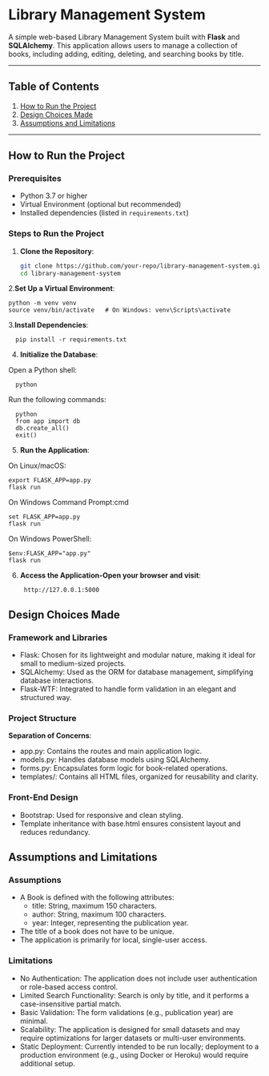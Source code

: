 # Library Management System

A simple web-based Library Management System built with **Flask** and **SQLAlchemy**. This application allows users to manage a collection of books, including adding, editing, deleting, and searching books by title.

---

## Table of Contents
1. [How to Run the Project](#how-to-run-the-project)
2. [Design Choices Made](#design-choices-made)
3. [Assumptions and Limitations](#assumptions-and-limitations)

---

## How to Run the Project

### Prerequisites
- Python 3.7 or higher
- Virtual Environment (optional but recommended)
- Installed dependencies (listed in `requirements.txt`)

### Steps to Run the Project
1. **Clone the Repository**:
   ```bash
   git clone https://github.com/your-repo/library-management-system.git
   cd library-management-system
2.**Set Up a Virtual Environment**:

    python -m venv venv
    source venv/bin/activate   # On Windows: venv\Scripts\activate
3.**Install Dependencies**:

      pip install -r requirements.txt

4. **Initialize the Database**:

  Open a Python shell:
  
      python
  Run the following commands:
  
      python
      from app import db
      db.create_all()
      exit()
5. **Run the Application**:

On Linux/macOS:

    export FLASK_APP=app.py
    flask run
On Windows Command Prompt:cmd

    set FLASK_APP=app.py
    flask run
On Windows PowerShell:

    $env:FLASK_APP="app.py"
    flask run
6. **Access the Application-Open your browser and visit**:

        http://127.0.0.1:5000
## Design Choices Made

### Framework and Libraries
- Flask: Chosen for its lightweight and modular nature, making it ideal for small to medium-sized projects.
- SQLAlchemy: Used as the ORM for database management, simplifying database interactions.
- Flask-WTF: Integrated to handle form validation in an elegant and structured way.
### Project Structure
  **Separation of Concerns**:
  
 - app.py: Contains the routes and main application logic.
 - models.py: Handles database models using SQLAlchemy.
 - forms.py: Encapsulates form logic for book-related operations.
 - templates/: Contains all HTML files, organized for reusability and clarity.
### Front-End Design

- Bootstrap: Used for responsive and clean styling.
- Template inheritance with base.html ensures consistent layout and reduces redundancy.

## Assumptions and Limitations
### Assumptions
- A Book is defined with the following attributes:
    - title: String, maximum 150 characters.
    - author: String, maximum 100 characters.
    - year: Integer, representing the publication year.
- The title of a book does not have to be unique.
- The application is primarily for local, single-user access.
### Limitations
- No Authentication: The application does not include user authentication or role-based access control.
- Limited Search Functionality: Search is only by title, and it performs a case-insensitive partial match.
- Basic Validation: The form validations (e.g., publication year) are minimal.
- Scalability: The application is designed for small datasets and may require optimizations for larger datasets or multi-user environments.
- Static Deployment: Currently intended to be run locally; deployment to a production environment (e.g., using Docker or Heroku) would require additional setup.
